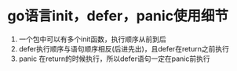 # go语言init，defer，panic使用细节

1. 一个包中可以有多个init函数，执行顺序从前到后
2. defer执行顺序与语句顺序相反(后进先出)，且defer在return之前执行
3. panic 在return的时候执行，所以defer语句一定在panic前执行
